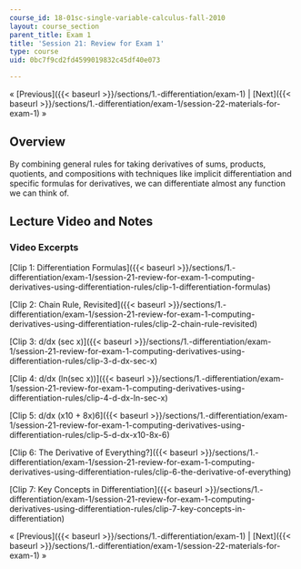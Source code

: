 ```yaml
---
course_id: 18-01sc-single-variable-calculus-fall-2010
layout: course_section
parent_title: Exam 1
title: 'Session 21: Review for Exam 1'
type: course
uid: 0bc7f9cd2fd4599019832c45df40e073

---
```


« [Previous]({{< baseurl >}}/sections/1.-differentiation/exam-1) | [Next]({{< baseurl >}}/sections/1.-differentiation/exam-1/session-22-materials-for-exam-1) »

Overview
--------

By combining general rules for taking derivatives of sums, products, quotients, and compositions with techniques like implicit differentiation and specific formulas for derivatives, we can differentiate almost any function we can think of.

Lecture Video and Notes
-----------------------

### Video Excerpts

[Clip 1: Differentiation Formulas]({{< baseurl >}}/sections/1.-differentiation/exam-1/session-21-review-for-exam-1-computing-derivatives-using-differentiation-rules/clip-1-differentiation-formulas)

[Clip 2: Chain Rule, Revisited]({{< baseurl >}}/sections/1.-differentiation/exam-1/session-21-review-for-exam-1-computing-derivatives-using-differentiation-rules/clip-2-chain-rule-revisited)

[Clip 3: d/dx (sec x)]({{< baseurl >}}/sections/1.-differentiation/exam-1/session-21-review-for-exam-1-computing-derivatives-using-differentiation-rules/clip-3-d-dx-sec-x)

[Clip 4: d/dx (ln(sec x))]({{< baseurl >}}/sections/1.-differentiation/exam-1/session-21-review-for-exam-1-computing-derivatives-using-differentiation-rules/clip-4-d-dx-ln-sec-x)

[Clip 5: d/dx (x10 + 8x)6]({{< baseurl >}}/sections/1.-differentiation/exam-1/session-21-review-for-exam-1-computing-derivatives-using-differentiation-rules/clip-5-d-dx-x10-8x-6)

[Clip 6: The Derivative of Everything?]({{< baseurl >}}/sections/1.-differentiation/exam-1/session-21-review-for-exam-1-computing-derivatives-using-differentiation-rules/clip-6-the-derivative-of-everything)

[Clip 7: Key Concepts in Differentiation]({{< baseurl >}}/sections/1.-differentiation/exam-1/session-21-review-for-exam-1-computing-derivatives-using-differentiation-rules/clip-7-key-concepts-in-differentiation)

« [Previous]({{< baseurl >}}/sections/1.-differentiation/exam-1) | [Next]({{< baseurl >}}/sections/1.-differentiation/exam-1/session-22-materials-for-exam-1) »
